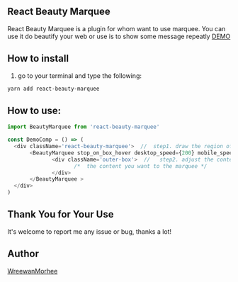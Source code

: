 ## React Beauty Marquee
React Beauty Marquee is a plugin for whom want to use marquee.
You can
use it do beautify your web
or
use is to show some message repeatly
[DEMO](https://event.hearst.com.tw/uiuxstoredemo/beautymarquee/)


## How to install
1. go to your terminal and type the following:
```bash
yarn add react-beauty-marquee
```

## How to use:
```js
import BeautyMarquee from 'react-beauty-marquee'

const DemoComp = () => (
  <div className='react-beauty-marquee'>  //  step1. draw the region of marquee and adjust its position in this div
       <BeautyMarquee stop_on_box_hover desktop_speed={200} mobile_speed={100}>  //  step3. once you have your marquee content CSS done, add the BeautyContent component to trigger it !
              <div className='outer-box'>  //   step2. adjust the content of marquee with your own CSS in this div and add content into it
                     /*  the content you want to the marquee */
              </div>
       </BeautyMarquee >
  </div>
)
```

## Thank You for Your Use
It's welcome to report me any issue or bug, thanks a lot!

## Author
[WreewanMorhee](https://github.com/WreewanMorhee)
